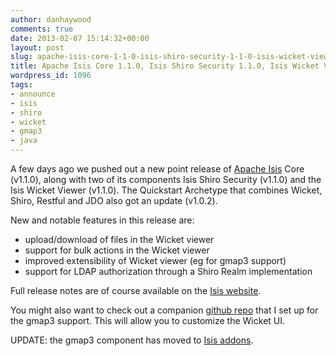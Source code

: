 ```yaml
---
author: danhaywood
comments: true
date: 2013-02-07 15:14:32+00:00
layout: post
slug: apache-isis-core-1-1-0-isis-shiro-security-1-1-0-isis-wicket-viewer-1-1-0
title: Apache Isis Core 1.1.0, Isis Shiro Security 1.1.0, Isis Wicket Viewer 1.1.0
wordpress_id: 1096
tags:
- announce
- isis
- shiro
- wicket
- gmap3
- java
---
```


A few days ago we pushed out a new point release of [Apache Isis](http://isis.apache.org) Core (v1.1.0), along with two of its components Isis Shiro Security (v1.1.0) and the Isis Wicket Viewer (v1.1.0).  The Quickstart Archetype that combines Wicket, Shiro, Restful and JDO also got an update (v1.0.2).

New and notable features in this release are:

  * upload/download of files in the Wicket viewer
  * support for bulk actions in the Wicket viewer
  * improved extensibility of Wicket viewer (eg for gmap3 support)
  * support for LDAP authorization through a Shiro Realm implementation

Full release notes are of course available on the [Isis website](http://isis.apache.org).

You might also want to check out a companion [github repo](https://github.com/danhaywood/isis-wicket-gmap3) that I set up for the gmap3 support.  This will allow you to customize the Wicket UI.

UPDATE: the gmap3 component has moved to [Isis addons](http://isisaddons.org).
